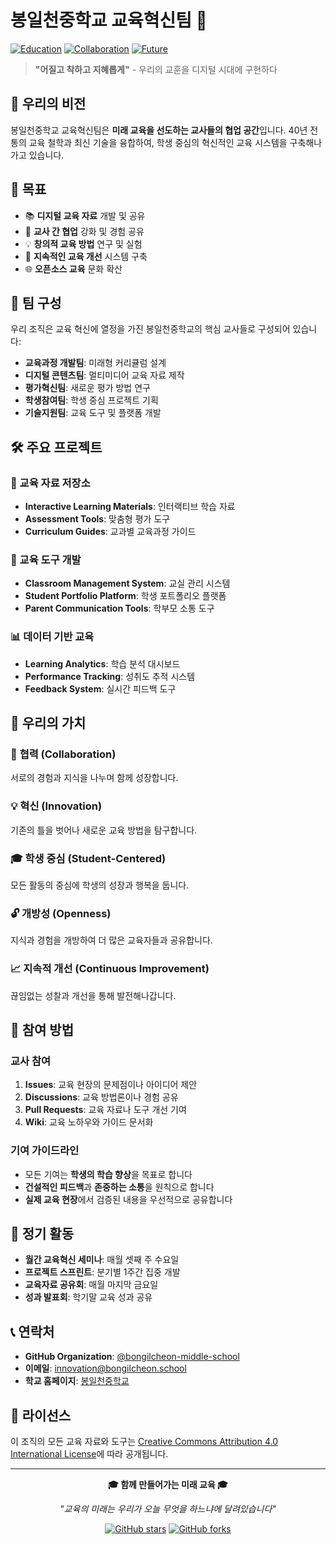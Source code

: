 # 봉일천중학교 교육혁신팀 🚀

[![Education](https://img.shields.io/badge/Education-Innovation-blue.svg)](https://github.com/bongilcheon-middle-school)
[![Collaboration](https://img.shields.io/badge/Collaboration-Teacher%20Led-green.svg)](https://github.com/bongilcheon-middle-school)
[![Future](https://img.shields.io/badge/Future-Ready%20Learning-orange.svg)](https://github.com/bongilcheon-middle-school)

> **"어질고 착하고 지혜롭게"** - 우리의 교훈을 디지털 시대에 구현하다

## 🌟 우리의 비전

봉일천중학교 교육혁신팀은 **미래 교육을 선도하는 교사들의 협업 공간**입니다. 
40년 전통의 교육 철학과 최신 기술을 융합하여, 학생 중심의 혁신적인 교육 시스템을 구축해나가고 있습니다.

## 🎯 목표

- 📚 **디지털 교육 자료** 개발 및 공유
- 🤝 **교사 간 협업** 강화 및 경험 공유
- 💡 **창의적 교육 방법** 연구 및 실험
- 🔄 **지속적인 교육 개선** 시스템 구축
- 🌐 **오픈소스 교육** 문화 확산

## 👥 팀 구성

우리 조직은 교육 혁신에 열정을 가진 봉일천중학교의 핵심 교사들로 구성되어 있습니다:

- **교육과정 개발팀**: 미래형 커리큘럼 설계
- **디지털 콘텐츠팀**: 멀티미디어 교육 자료 제작
- **평가혁신팀**: 새로운 평가 방법 연구
- **학생참여팀**: 학생 중심 프로젝트 기획
- **기술지원팀**: 교육 도구 및 플랫폼 개발

## 🛠️ 주요 프로젝트

### 📖 교육 자료 저장소
- **Interactive Learning Materials**: 인터랙티브 학습 자료
- **Assessment Tools**: 맞춤형 평가 도구
- **Curriculum Guides**: 교과별 교육과정 가이드

### 🔧 교육 도구 개발
- **Classroom Management System**: 교실 관리 시스템
- **Student Portfolio Platform**: 학생 포트폴리오 플랫폼
- **Parent Communication Tools**: 학부모 소통 도구

### 📊 데이터 기반 교육
- **Learning Analytics**: 학습 분석 대시보드
- **Performance Tracking**: 성취도 추적 시스템
- **Feedback System**: 실시간 피드백 도구

## 🌱 우리의 가치

### 🤲 **협력 (Collaboration)**
서로의 경험과 지식을 나누며 함께 성장합니다.

### 💡 **혁신 (Innovation)**
기존의 틀을 벗어나 새로운 교육 방법을 탐구합니다.

### 🎓 **학생 중심 (Student-Centered)**
모든 활동의 중심에 학생의 성장과 행복을 둡니다.

### 🔓 **개방성 (Openness)**
지식과 경험을 개방하여 더 많은 교육자들과 공유합니다.

### 📈 **지속적 개선 (Continuous Improvement)**
끊임없는 성찰과 개선을 통해 발전해나갑니다.

## 🚀 참여 방법

### 교사 참여
1. **Issues**: 교육 현장의 문제점이나 아이디어 제안
2. **Discussions**: 교육 방법론이나 경험 공유
3. **Pull Requests**: 교육 자료나 도구 개선 기여
4. **Wiki**: 교육 노하우와 가이드 문서화

### 기여 가이드라인
- 모든 기여는 **학생의 학습 향상**을 목표로 합니다
- **건설적인 피드백**과 **존중하는 소통**을 원칙으로 합니다
- **실제 교육 현장**에서 검증된 내용을 우선적으로 공유합니다

## 📅 정기 활동

- **월간 교육혁신 세미나**: 매월 셋째 주 수요일
- **프로젝트 스프린트**: 분기별 1주간 집중 개발
- **교육자료 공유회**: 매월 마지막 금요일
- **성과 발표회**: 학기말 교육 성과 공유

## 📞 연락처

- **GitHub Organization**: [@bongilcheon-middle-school](https://github.com/bongilcheon-middle-school)
- **이메일**: innovation@bongilcheon.school
- **학교 홈페이지**: [봉일천중학교](https://www.goepj.kr/bongilchun-m/main.do)

## 📜 라이선스

이 조직의 모든 교육 자료와 도구는 [Creative Commons Attribution 4.0 International License](https://creativecommons.org/licenses/by/4.0/)에 따라 공개됩니다.

---

<div align="center">

**🎓 함께 만들어가는 미래 교육 🎓**

*"교육의 미래는 우리가 오늘 무엇을 하느냐에 달려있습니다"*

[![GitHub stars](https://img.shields.io/github/stars/bongilcheon-middle-school?style=social)](https://github.com/bongilcheon-middle-school)
[![GitHub forks](https://img.shields.io/github/forks/bongilcheon-middle-school?style=social)](https://github.com/bongilcheon-middle-school)

</div>
